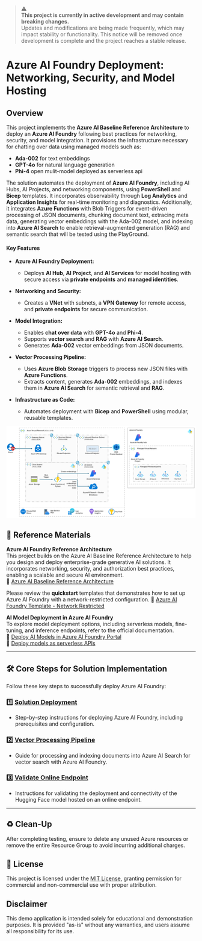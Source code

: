 > ⚠️  
> **This project is currently in active development and may contain breaking changes.**  
> Updates and modifications are being made frequently, which may impact stability or functionality. This notice will be removed once development is complete and the project reaches a stable release.  

# Azure AI Foundry Deployment: Networking, Security, and Model Hosting  

## Overview  

This project implements the **Azure AI Baseline Reference Architecture** to deploy an **Azure AI Foundry** following best practices for networking, security, and model integration. It provisions the infrastructure necessary for chatting over data using managed models such as:  
- **Ada-002** for text embeddings  
- **GPT-4o** for natural language generation  
- **Phi-4** open mulit-model deployed as serverless api  


The solution automates the deployment of **Azure AI Foundry**, including AI Hubs, AI Projects, and networking components, using **PowerShell** and **Bicep** templates. It incorporates observability through **Log Analytics**  and **Application Insights** for real-time monitoring and diagnostics. Additionally, it integrates **Azure Functions** with Blob Triggers for event-driven processing of JSON documents, chunking document text, extracing meta data, generating vector embeddings with the Ada-002 model, and indexing  into **Azure AI Search** to enable retrieval-augmented generation (RAG) and semantic search that will be tested using the PlayGround.

#### Key Features  

- **Azure AI Foundry Deployment:**  
  - Deploys **AI Hub**, **AI Project**, and **AI Services** for model hosting with secure access via **private endpoints** and **managed identities**.  

- **Networking and Security:**  
  - Creates a **VNet** with subnets, a **VPN Gateway** for remote access, and **private endpoints** for secure communication.  

- **Model Integration:**  
  - Enables **chat over data** with **GPT-4o** and **Phi-4**.  
  - Supports **vector search** and **RAG** with **Azure AI Search**.  
  - Generates **Ada-002** vector embeddings from JSON documents.  

- **Vector Processing Pipeline:**  
  - Uses **Azure Blob Storage** triggers to process new JSON files with **Azure Functions**.  
  - Extracts content, generates **Ada-002** embeddings, and indexes them in **Azure AI Search** for semantic retrieval and **RAG**.  

- **Infrastructure as Code:**  
  - Automates deployment with **Bicep** and **PowerShell** using modular, reusable templates.

![design](./media/design.png)

## 🔗 Reference Materials


 **Azure AI Foundry Reference Architecture**  
This project builds on the Azure AI Baseline Reference Architecture to help you design and deploy enterprise-grade generative AI solutions. It incorporates networking, security, and authorization best practices, enabling a scalable and secure AI environment.  
🔗 [Azure AI Baseline Reference Architecture](https://learn.microsoft.com/en-us/azure/architecture/ai-ml/architecture/baseline-openai-e2e-chat)  

Please review the **quickstart** templates that demonstrates how to set up Azure AI Foundry with a network-restricted configuration.
🔗 [Azure AI Foundry Template - Network Restricted ](https://github.com/Azure/azure-quickstart-templates/tree/master/quickstarts/microsoft.machinelearningservices/machine-learning-network-restricted)  

**AI Model Deployment in Azure AI Foundry**  
To explore model deployment options, including serverless models, fine-tuning, and inference endpoints, refer to the official documentation.  
🔗 [Deploy AI Models in Azure AI Foundry Portal](https://learn.microsoft.com/en-us/azure/ai-foundry/concepts/deployments-overview)  
🔗 [Deploy models as serverless APIs](https://learn.microsoft.com/en-us/azure/ai-foundry/how-to/deploy-models-serverless)  



---

## 🛠️ **Core Steps for Solution Implementation**

Follow these key steps to successfully deploy Azure AI Foundry:

### 1️⃣ [**Solution Deployment**](docs/deployment.md)
- Step-by-step instructions for deploying Azure AI Foundry, including prerequisites and configuration.   

### 2️⃣ [**Vector Processing Pipeline**](docs/vector-processing.md)
-  Guide for processing and indexing documents into Azure AI Search for vector search with Azure AI Foundry.  

### 3️⃣ [**Validate Online Endpoint**](docs/online-endpoints.md)  
- Instructions for validating the deployment and connectivity of the Hugging Face model hosted on an online endpoint.  

---

## ♻️ Clean-Up

After completing testing, ensure to delete any unused Azure resources or remove the entire Resource Group to avoid incurring additional charges.


## 📜 License
This project is licensed under the [MIT License](LICENSE.md), granting permission for commercial and non-commercial use with proper attribution.


## Disclaimer
This demo application is intended solely for educational and demonstration purposes. It is provided "as-is" without any warranties, and users assume all responsibility for its use.
